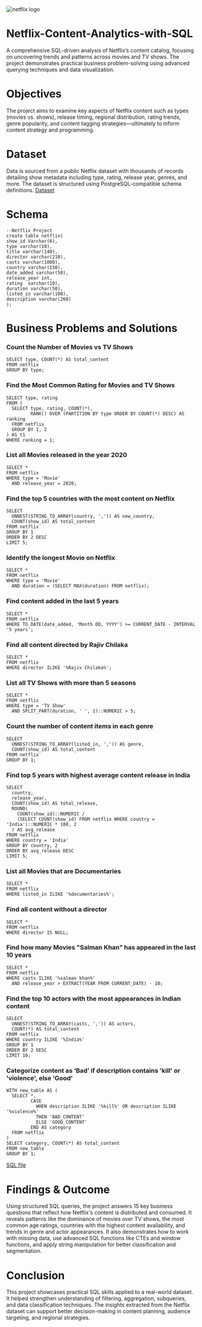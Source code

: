 ![netflix logo](https://github.com/user-attachments/assets/da908f70-d3d6-4e53-874a-1e642c5157d6)


# Netflix-Content-Analytics-with-SQL
A comprehensive SQL-driven analysis of Netflix’s content catalog, focusing on uncovering trends and patterns across movies and TV shows. The project demonstrates practical business problem-solving using advanced querying techniques and data visualization.

# Objectives
The project aims to examine key aspects of Netflix content such as types (movies vs. shows), release timing, regional distribution, rating trends, genre popularity, and content tagging strategies—ultimately to inform content strategy and programming.

# Dataset
Data is sourced from a public Netflix dataset with thousands of records detailing show metadata including type, rating, release year, genres, and more. The dataset is structured using PostgreSQL-compatible schema definitions.
<a href="https://github.com/ankit200124/Netflix-Content-Analytics-with-SQL/blob/main/netflix_Data.csv"> Dataset</a>


# Schema
```
--Netflix Project
create table netflix(
show_id Varchar(6),
type varchar(10),
title varchar(140),
director varchar(210),
casts varchar(1000),
country	varchar(150),
date_added varchar(50),
release_year int,
rating	varchar(10),
duration varchar(50),
listed_in varchar(100),
description varchar(260)
);
```
# Business Problems and Solutions

### Count the Number of Movies vs TV Shows
   ```
SELECT type, COUNT(*) AS total_content
FROM netflix
GROUP BY type;
```
### Find the Most Common Rating for Movies and TV Shows
```
SELECT type, rating
FROM (
  SELECT type, rating, COUNT(*),
         RANK() OVER (PARTITION BY type ORDER BY COUNT(*) DESC) AS ranking
  FROM netflix
  GROUP BY 1, 2
) AS t1
WHERE ranking = 1;
```
### List all Movies released in the year 2020
```
SELECT * 
FROM netflix
WHERE type = 'Movie'
  AND release_year = 2020;
```
### Find the top 5 countries with the most content on Netflix
```
SELECT 
  UNNEST(STRING_TO_ARRAY(country, ',')) AS new_country,
  COUNT(show_id) AS total_content
FROM netflix
GROUP BY 1
ORDER BY 2 DESC
LIMIT 5;
```
### Identify the longest Movie on Netflix
```
SELECT * 
FROM netflix
WHERE type = 'Movie'
  AND duration = (SELECT MAX(duration) FROM netflix);
```
### Find content added in the last 5 years
```
SELECT *
FROM netflix
WHERE TO_DATE(date_added, 'Month DD, YYYY') >= CURRENT_DATE - INTERVAL '5 years';
```
### Find all content directed by Rajiv Chilaka
```
SELECT * 
FROM netflix
WHERE director ILIKE '%Rajiv Chilaka%';
```
### List all TV Shows with more than 5 seasons
```
SELECT * 
FROM netflix
WHERE type = 'TV Show'
  AND SPLIT_PART(duration, ' ', 1)::NUMERIC > 5;
```
### Count the number of content items in each genre
```
SELECT 
  UNNEST(STRING_TO_ARRAY(listed_in, ',')) AS genre,
  COUNT(show_id) AS total_content
FROM netflix
GROUP BY 1;
```
### Find top 5 years with highest average content release in India
```
SELECT 
  country,
  release_year,
  COUNT(show_id) AS total_release,
  ROUND(
    COUNT(show_id)::NUMERIC /
    (SELECT COUNT(show_id) FROM netflix WHERE country = 'India')::NUMERIC * 100, 2
  ) AS avg_release
FROM netflix
WHERE country = 'India'
GROUP BY country, 2
ORDER BY avg_release DESC
LIMIT 5;
```
### List all Movies that are Documentaries
```
SELECT * 
FROM netflix
WHERE listed_in ILIKE '%documentaries%';
```
### Find all content without a director
```
SELECT * 
FROM netflix
WHERE director IS NULL;
```
### Find how many Movies "Salman Khan" has appeared in the last 10 years
```
SELECT * 
FROM netflix
WHERE casts ILIKE '%salman khan%'
  AND release_year > EXTRACT(YEAR FROM CURRENT_DATE) - 10;
```
### Find the top 10 actors with the most appearances in Indian content
```
SELECT 
  UNNEST(STRING_TO_ARRAY(casts, ',')) AS actors,
  COUNT(*) AS total_content
FROM netflix
WHERE country ILIKE '%India%'
GROUP BY 1
ORDER BY 2 DESC
LIMIT 10;
```
### Categorize content as ‘Bad’ if description contains 'kill' or 'violence', else ‘Good’
```
WITH new_table AS (
  SELECT *, 
         CASE
           WHEN description ILIKE '%kill%' OR description ILIKE '%violence%' 
           THEN 'BAD_CONTENT'
           ELSE 'GOOD_CONTENT'
         END AS category
  FROM netflix
)
SELECT category, COUNT(*) AS total_content
FROM new_table
GROUP BY 1;
```
<a href="https://github.com/ankit200124/Netflix-Content-Analytics-with-SQL/blob/main/Netflix%20project.sql"> SQL file</a>
# Findings & Outcome
Using structured SQL queries, the project answers 15 key business questions that reflect how Netflix's content is distributed and consumed. It reveals patterns like the dominance of movies over TV shows, the most common age ratings, countries with the highest content availability, and trends in genre and actor appearances. It also demonstrates how to work with missing data, use advanced SQL functions like CTEs and window functions, and apply string manipulation for better classification and segmentation.

# Conclusion
This project showcases practical SQL skills applied to a real-world dataset. It helped strengthen understanding of filtering, aggregation, subqueries, and data classification techniques. The insights extracted from the Netflix dataset can support better decision-making in content planning, audience targeting, and regional strategies.




